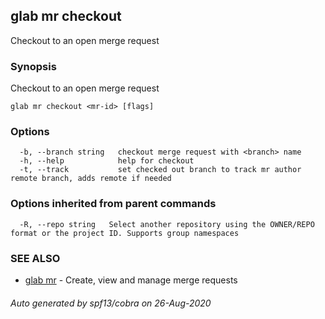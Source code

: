 ## glab mr checkout

Checkout to an open merge request

### Synopsis

Checkout to an open merge request

```
glab mr checkout <mr-id> [flags]
```

### Options

```
  -b, --branch string   checkout merge request with <branch> name
  -h, --help            help for checkout
  -t, --track           set checked out branch to track mr author remote branch, adds remote if needed
```

### Options inherited from parent commands

```
  -R, --repo string   Select another repository using the OWNER/REPO format or the project ID. Supports group namespaces
```

### SEE ALSO

* [glab mr](glab_mr.md)	 - Create, view and manage merge requests

###### Auto generated by spf13/cobra on 26-Aug-2020
